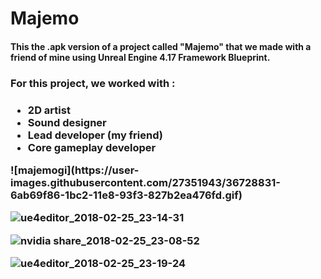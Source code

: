 <h1>Majemo</h1>

<h4>This the .apk version of a project called "Majemo" that we made with a friend of mine using Unreal Engine 4.17 Framework Blueprint.</h4>

<h3>For this project, we worked with :<h3>
<ul>
<li>2D artist</li>
<li>Sound designer</li>
<li>Lead developer (my friend)</li>
<li>Core gameplay developer</li>
  </ul>
![majemogi](https://user-images.githubusercontent.com/27351943/36728831-6ab69f86-1bc2-11e8-93f3-827b2ea476fd.gif)

![ue4editor_2018-02-25_23-14-31](https://user-images.githubusercontent.com/27351943/36728992-fa596222-1bc2-11e8-84f5-df6a49b3d381.png)

![nvidia share_2018-02-25_23-08-52](https://user-images.githubusercontent.com/27351943/36729196-aa96420e-1bc3-11e8-95fb-54b36cb78f1d.png)

![ue4editor_2018-02-25_23-19-24](https://user-images.githubusercontent.com/27351943/36729152-7da9103c-1bc3-11e8-9a35-eea116a9f3a9.png)
